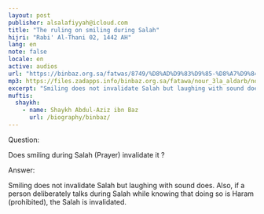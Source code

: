 ```yaml
---
layout: post
publisher: alsalafiyyah@icloud.com
title: "The ruling on smiling during Salah"
hijri: "Rabi' Al-Thani 02, 1442 AH"
lang: en
note: false
locale: en
active: audios
url: "https://binbaz.org.sa/fatwas/8749/%D8%AD%D9%83%D9%85-%D8%A7%D9%84%D8%AA%D8%A8%D8%B3%D9%85-%D9%81%D9%8A-%D8%A7%D9%84%D8%B5%D9%84%D8%A7%D8%A9"
mp3: https://files.zadapps.info/binbaz.org.sa/fatawa/nour_3la_aldarb/nour_323/32309.mp3
excerpt: "Smiling does not invalidate Salah but laughing with sound does. Also, if a person deliberately talks during Salah while knowing that doing so is Haram (prohibited), the Salah is invalidated."
muftis:
  shaykh: 
    - name: Shaykh Abdul-Aziz ibn Baz
      url: /biography/binbaz/
---
```


Question:

Does smiling during Salah (Prayer) invalidate it ? 

Answer:

Smiling does not invalidate Salah but laughing with sound does. Also, if a person deliberately talks during Salah while knowing that doing so is Haram (prohibited), the Salah is invalidated.

